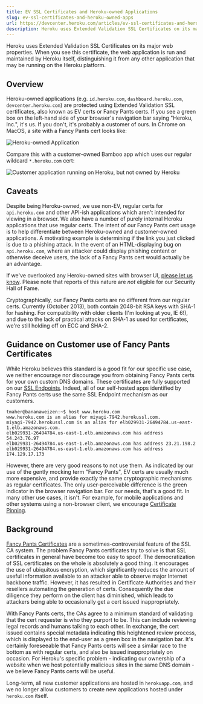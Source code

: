 ```yaml
---
title: EV SSL Certificates and Heroku-owned Applications
slug: ev-ssl-certificates-and-heroku-owned-apps
url: https://devcenter.heroku.com/articles/ev-ssl-certificates-and-heroku-owned-apps
description: Heroku uses Extended Validation SSL Certificates on its major web properties, distinguishing them from any other application that may be running on Heroku.
---
```


Heroku uses Extended Validation SSL Certificates on its major web properties. When you see this certificate, the web application is run and maintained by Heroku itself, distinguishing it from any other application that may be running on the Heroku platform.

## Overview
Heroku-owned applications (e.g. `id.heroku.com`, `dashboard.heroku.com`, `devcenter.heroku.com`) are protected using Extended Validation SSL certificates, also known as EV certs or Fancy Pants certs.  If you see a green box on the left-hand side of your browser's navigation bar saying "Heroku, Inc.", it's us.  If you don't, it's probably a customer of ours.  In Chrome on MacOS, a site with a Fancy Pants cert looks like:

![Heroku-owned Application](https://s3.amazonaws.com/heroku.devcenter/heroku_assets/images/227-original.jpg)

Compare this with a customer-owned Bamboo app which uses our regular wildcard `*.heroku.com` cert:

![Customer application running on Heroku, but not owned by Heroku](https://s3.amazonaws.com/heroku.devcenter/heroku_assets/images/226-original.jpg)

## Caveats
Despite being Heroku-owned, we use non-EV, regular certs for `api.heroku.com` and other API-ish applications which aren't intended for viewing in a browser.  We also have a number of purely internal Heroku applications that use regular certs.  The intent of our Fancy Pants cert usage is to help differentiate between Heroku-owned and customer-owned applications.  A motivating example is determining if the link you just clicked is due to a phishing attack.  In the event of an HTML-displaying bug on `api.heroku.com`, where an attacker could display phishing content or otherwise deceive users, the lack of a Fancy Pants cert would actually be an advantage.

If we've overlooked any Heroku-owned sites with browser UI, [please let us know](https://www.heroku.com/policy/security#vuln_report).  Please note that reports of this nature are *not* eligible for our Security Hall of Fame.

Cryptographically, our Fancy Pants certs are no different from our regular certs.  Currently (October 2013), both contain 2048-bit RSA keys with SHA-1 for hashing.  For compatibility with older clients (I'm looking at you, IE 6!), and due to the lack of practical attacks on SHA-1 as used for certificates, we're still holding off on ECC and SHA-2.

## Guidance on Customer use of Fancy Pants Certificates
While Heroku believes this standard is a good fit for our specific use case, we neither encourage nor discourage you from obtaining Fancy Pants certs for your own custom DNS domains.  These certificates are fully supported on our [SSL Endpoints](https://devcenter.heroku.com/articles/ssl-endpoint).  Indeed, all of our self-hosted apps identified by Fancy Pants certs use the same SSL Endpoint mechanism as our customers.

```
tmaher@bananaweizen:~$ host www.heroku.com
www.heroku.com is an alias for miyagi-7942.herokussl.com.
miyagi-7942.herokussl.com is an alias for elb029931-26494784.us-east-1.elb.amazonaws.com.
elb029931-26494784.us-east-1.elb.amazonaws.com has address 54.243.76.97
elb029931-26494784.us-east-1.elb.amazonaws.com has address 23.21.198.2
elb029931-26494784.us-east-1.elb.amazonaws.com has address 174.129.17.173
```

However, there are very good reasons to not use them.  As indicated by our use of the gently mocking term "Fancy Pants", EV certs are usually much more expensive, and provide exactly the same cryptographic mechanisms as regular certificates.  The only user-perceivable difference is the green indicator in the browser navigation bar.  For our needs, that's a good fit.  In many other use cases, it isn't.  For example, for mobile applications and other systems using a non-browser client, we encourage [Certificate Pinning](https://www.owasp.org/index.php/Certificate_and_Public_Key_Pinning).

## Background
[Fancy Pants Certificates](http://en.wikipedia.org/wiki/Fancy_Pants_Certificates) are a sometimes-controversial feature of the SSL CA system.  The problem Fancy Pants certificates try to solve is that SSL certificates in general have become too easy to spoof.  The democratization of SSL certificates on the whole is absolutely a good thing.  It encourages the use of ubiquitous encryption, which significantly reduces the amount of useful information available to an attacker able to observe major Internet backbone traffic.  However, it has resulted in Certificate Authorities and their resellers automating the generation of certs.  Consequently the due diligence they perform on the client has diminished, which leads to attackers being able to occasionally get a cert issued inappropriately.

With Fancy Pants certs, the CAs agree to a minimum standard of validating that the cert requester is who they purport to be.  This can include reviewing legal records and humans talking to each other.  In exchange, the cert issued contains special metadata indicating this heightened review process, which is displayed to the end-user as a green box in the navigation bar.  It's certainly foreseeable that Fancy Pants certs will see a similar race to the bottom as with regular certs, and also be issued inappropriately on occasion.  For Heroku's specific problem - indicating our ownership of a website when we host potentially malicious sites in the same DNS domain - we believe Fancy Pants certs will be useful.

Long-term, all new customer applications are hosted in `herokuapp.com`, and we no longer allow customers to create new applications hosted under `heroku.com` itself. 